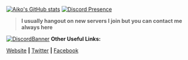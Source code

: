 [![Aiko's GitHub stats](https://github-readme-stats.vercel.app/api?username=AikoNee&theme=nightowl&show_icons=true)](https://yueaiko.ml)
<picture>
  <source media="(prefers-color-scheme: dark)" srcset="https://media.discordapp.net/attachments/952158783285628968/965261264148373576/Aiko.gif">
  [![Discord Presence](https://lanyard.cnrad.dev/api/517142172844425221)](https://discord.com/users/517142172844425221)

> **I usually hangout on new servers I join but you can contact me always here**

[![DiscordBanner](https://invidget.switchblade.xyz/uEs2xYhY5c)](https://discord.gg/uEs2xYhY5c)
 **Other Useful Links:**

 [Website](https://yueaiko.ml) **|** [Twitter](https://twitter.com/NeeAiko) **|** [Facebook](https://fb.me/AikoNeeSama)
